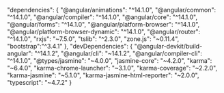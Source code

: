 "dependencies": {
    "@angular/animations": "^14.1.0",
    "@angular/common": "^14.1.0",
    "@angular/compiler": "^14.1.0",
    "@angular/core": "^14.1.0",
    "@angular/forms": "^14.1.0",
    "@angular/platform-browser": "^14.1.0",
    "@angular/platform-browser-dynamic": "^14.1.0",
    "@angular/router": "^14.1.0",
    "rxjs": "~7.5.0",
    "tslib": "^2.3.0",
    "zone.js": "~0.11.4",
    "bootstrap":"^3.4.1"
  },
  "devDependencies": {
    "@angular-devkit/build-angular": "^14.1.2",
    "@angular/cli": "~14.1.2",
    "@angular/compiler-cli": "^14.1.0",
    "@types/jasmine": "~4.0.0",
    "jasmine-core": "~4.2.0",
    "karma": "~6.4.0",
    "karma-chrome-launcher": "~3.1.0",
    "karma-coverage": "~2.2.0",
    "karma-jasmine": "~5.1.0",
    "karma-jasmine-html-reporter": "~2.0.0",
    "typescript": "~4.7.2"
  }






